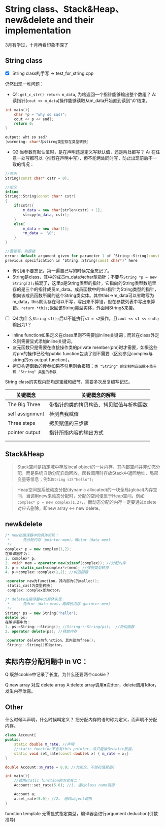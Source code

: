 # String class、Stack&Heap、new&delete and their implementation

3月有学过，十月再看印象不深了

## String class
- [x] String class的手写 -> test_for_string.cpp

仍然出现一堆问题：
- Q1: ```get_c_str() return m_data```, 为啥返回一个指针能够输出整个数组？
A: 读指针(```cout << m_data```)操作能够读取从m_data开始直到读到'\0'结束。
```c++
int main(){
    char *p = "why so sad?";
    cout << p << endl;
    return 0;
}

output: wht so sad?
[warnning: char*与stirng类型存在类型转换]
```
- Q2:当参数有默认值时，是在声明还是定义写默认值，还是两处都写？
A: 在任意一处写都可以（推荐在声明中写），但不能两处同时写，防止出现前后不一致的情况：
```c++
//声明
String(const char* cstr = 0);

//定义
inline
String::String(const char* cstr)
{
    if(cstr){
        m_data = new char[strlen(cstr) + 1];
        strcpy(m_data, cstr);
    }
    else{
        m_data = new char[1];
        *m_data = '\0';
    }
}

//若都写，则报错
error: default argument given for parameter 1 of ‘String::String(const char*)’ [-fpermissive]
previous specification in ‘String::String(const char*)’ here
```
- 传引用不要忘记，第一遍自己写的时候完全忘记了。
- String是class，其中的成员m_data为char型指针；不要与```String *p = new String[3];```搞混了，这里p是String类型的指针，它指向的String类型数组里存的是三个的指针成员m_data。成员函数中的this指针为String类型的指针，指向该成员函数所属的这个String类实体。其中this->m_data可以省略写为m_data，this默认存在可以不写，写出来不算错，但在参数列表中写出来算错。```return *this;```返回该String类型实体，外面用String&来接。
- [ ] Q4:为什么```String s1();```后s1不能执行```s1 = s2```操作，且```cout << s1 << endl;```输出为1？
- inline function如果定义在class里则不需要加inline关键词；而若在class外定义则需要显式添加inline关键词。
- 友元函数只是需要在直接操作类的private member(pm)时才需要，如果这些对pm的操作已经有public function包装了则不需要（区别参见complex与string的os output function）。
- 拷贝构造函数的传参如果不引用则会报错：```类 "String" 的复制构造函数不能带有 "String" 类型的参数```

String class的实现内部均是宝藏和细节，需要多次反复编写记忆。

| 关键概念        | 关键概念的解释                           |
|-----------------|------------------------------------------|
| The Big Three   | 带指针的类的拷贝构造、拷贝赋值与析构函数 |
| self assignment | 检测自我赋值                             |
| Three steps     | 拷贝赋值的三步骤                         |
| pointer output  | 指针所指内容的输出方式                   |
|                 |                                          |
|                 |                                          |

## Stack&Heap
> Stack空间是指定域中存放local object的一片内存，其内部空间并非动态分配，而是系统自动分配自动回收，函数调用时存放Stack中返回地址，局部变量等信息；例如```String s2("hello");```

> Heap空间是系统动态分配(dynamic allocated)的一块全局(global)内存空间，当调用new来动态分配时，分配的空间便属于Heap空间。例如```complex* p = new complex(1,2);```，而动态分配的内存一定要通过delete对应去删除，即new array <=> new delete。

## new&delete
```c++
/* new在编译器中的具体实现：
 *      先分配内存（pointer mem），再ctor（data mem)
 */
complex* p = new complex(1,2);
在编译器中为：
1. complex* p;
2. void* mem = operator new(sizeof(complex)); //分配内存
3. p = static_cast<complex*>(mem); //强制类型转换
4. p->complex::complex(1,2); //构造函数

:operator new为function，其内部为C的malloc();
 static_cast为类型转换；
 complex::complex即为ctor。
```

```c++
/* delete在编译器中的具体实现：
 *      先dtor（data mem），再释放内存（pointer mem）
 */
String* ps = new String("hello");
delete ps;
在编译器中为：
1. ps->String::~String(); //String::~String(ps);  //析构函数
2. operator delete(ps); //释放内存

:operator delete为function，其内部为free();
 String::~String()即为dtor。
```

## 实际内存分配问题中 in VC：
Q:既然cookie中记录了长度，为什么还要两个cookie？

Q:new array 对应 delete array
A:delete array调用**n**次dtor，delete调用1dtor，发生内存泄露。


## Other

什么时候叫声明，什么时候叫定义？
把分配内存的语句称为定义，而声明不分配内存。
```c++
class Account{
public:
    static double m_rate; //声明
    //static function不含有this pointer，故只能操作static数据。
    static void set_rate(const double& x) { m_rate = x;}
}

double Account::m_rate = 8.0; //为定义，不给初值就是0

int main(){
    //调用static function的方式有二：
    Account::set_rate(5.0); //1. 通过class name调用

    Account a;
    a.set_rate(5.0); //2。 通过object调用
}
```

function template 无需显式指定类型，编译器会进行argument deduction(引数推导)
